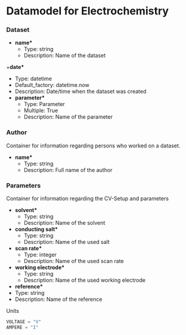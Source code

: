 # Datamodel for Electrochemistry
 
### Dataset

+ __name*__ 
  + Type: string
  + Description: Name of the dataset

+__date*__
  + Type: datetime
  + Default_factory: datetime.now
  + Description: Date/time when the dataset was created
+ __parameter*__
  + Type: Parameter
  + Multiple: True
  + Description: Name of the parameter
  
### Author
Container for information regarding persons who worked on a dataset.

+ __name*__
  + Type: string
  + Description: Full name of the author

### Parameters
Container for information regarding the CV-Setup and parameters

+ __solvent*__
  + Type: string
  + Description: Name of the solvent    
+ __conducting salt*__
  + Type: string
  + Description: Name of the used salt
+ __scan rate*__
  + Type: integer
  + Description: Name of the used scan rate 
+  __working electrode*__
   + Type: string
   + Description: Name of the used working electrode
+ __reference*__
+ Type: string
+ Description: Name of the reference
  

Units
```python
VOLTAGE = "V"
AMPERE = "I"
```